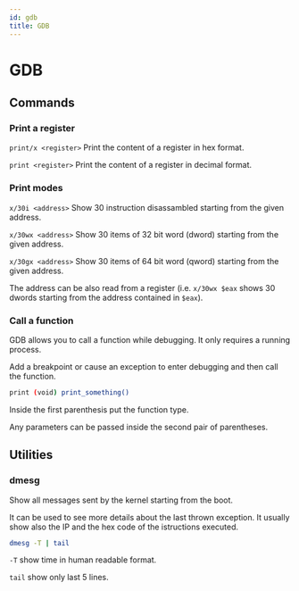 ```yaml
---
id: gdb
title: GDB
---
```


# GDB

## Commands

### Print a register

`print/x <register>` Print the content of a register in hex format.

`print <register>` Print the content of a register in decimal format.

### Print modes

`x/30i <address>` Show 30 instruction disassambled starting from the given address.

`x/30wx <address>` Show 30 items of 32 bit word (dword) starting from the given address.

`x/30gx <address>` Show 30 items of 64 bit word (qword) starting from the given address.

The address can be also read from a register (i.e. `x/30wx $eax` shows 30 dwords starting from the address contained in `$eax`).

### Call a function

GDB allows you to call a function while debugging. It only requires a running process.

Add a breakpoint or cause an exception to enter debugging and then call the function.

```bash
print (void) print_something()
```

Inside the first parenthesis put the function type.

Any parameters can be passed inside the second pair of parentheses.

## Utilities

### dmesg

Show all messages sent by the kernel starting from the boot.

It can be used to see more details about the last thrown exception. It usually show also the IP and the hex code of the istructions executed.

```bash
dmesg -T | tail
```

`-T` show time in human readable format.

`tail` show only last 5 lines.
